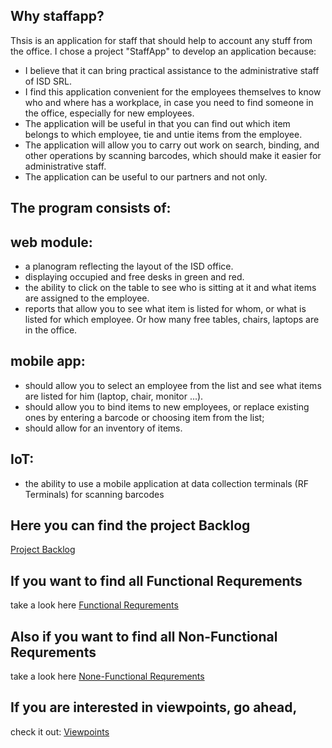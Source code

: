 ## Why staffapp?

Thsis is an application for staff that should help to account any stuff from the office. 
I chose a project "StaffApp" to develop an application  because:
- I believe that it can bring practical assistance to the administrative staff of ISD SRL.
- I find this application convenient for the employees themselves to know who and where has a workplace, in case you need to find someone in the office, especially for new employees.
- The application will be useful in that you can find out which item belongs to which employee, tie and untie items from the employee.
- The application will allow you to carry out work on search, binding, and other operations by scanning barcodes, which should make it easier for administrative staff.
- The application can be useful to our partners and not only.


## The program consists of:

## web module:

   - a planogram reflecting the layout of the ISD office.
   - displaying occupied and free desks in green and red.
   - the ability to click on the table to see who is sitting at it and what items are assigned to the employee.
   - reports that allow you to see what item is listed for whom, or what is listed for which employee. Or how many free tables, chairs, laptops are in the office.

## mobile app:

   - should allow you to select an employee from the list and see what items are listed for him (laptop, chair, monitor ...).
   - should allow you to bind items to new employees, or replace existing ones by entering a barcode or choosing item from the list;
   - should allow for an inventory of items.

## IoT:

   - the ability to use a mobile application at data collection terminals (RF Terminals) for scanning barcodes

## Here you can find the project Backlog
   [Project Backlog](https://github.com/cannaveaceslav/staffapp/issues)

## If you want to find all Functional Requrements
   take a look here [Functional Requrements](https://github.com/cannaveaceslav/staffapp/wiki/Functional-Requirements)

## Also if you want to find all Non-Functional Requrements
   take a look here [None-Functional Requrements](https://github.com/cannaveaceslav/staffapp/wiki/None-Functional-Requirements)
   
## If you are interested in viewpoints, go ahead, 
   check it out: [Viewpoints](https://github.com/cannaveaceslav/staffapp/wiki/Viewpoints)

